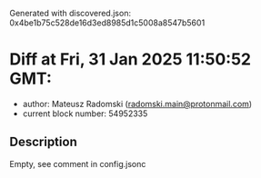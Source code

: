 Generated with discovered.json: 0x4be1b75c528de16d3ed8985d1c5008a8547b5601

# Diff at Fri, 31 Jan 2025 11:50:52 GMT:

- author: Mateusz Radomski (<radomski.main@protonmail.com>)
- current block number: 54952335

## Description

Empty, see comment in config.jsonc
